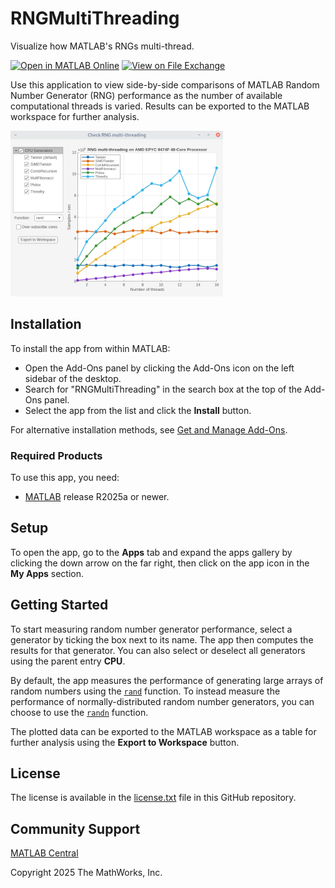 # RNGMultiThreading

Visualize how MATLAB's RNGs multi-thread.

[![Open in MATLAB Online](https://www.mathworks.com/images/responsive/global/open-in-matlab-online.svg)](https://matlab.mathworks.com/open/github/v1?repo=mathworks/RNGMultiThreading&file=RNGMultiThreading.mlapp)
[![View on File Exchange](https://www.mathworks.com/matlabcentral/images/matlab-file-exchange.svg)](https://www.mathworks.com/matlabcentral/fileexchange/181948-rngmultithreading)

Use this application to view side-by-side comparisons of MATLAB Random 
Number Generator (RNG) performance as the number of available computational
threads is varied. Results can be exported to the MATLAB workspace for 
further analysis.

![Screenshot](screenshot.png)

## Installation 
To install the app from within MATLAB:
* Open the Add-Ons panel by clicking the Add-Ons icon on the left sidebar of the desktop.
* Search for "RNGMultiThreading" in the search box at the top of the Add-Ons panel.
* Select the app from the list and click the **Install** button.

For alternative installation methods, see [Get and Manage Add-Ons](https://www.mathworks.com/help/matlab/matlab_env/get-add-ons.html).

### Required Products
To use this app, you need:
* [MATLAB](https://www.mathworks.com/products/matlab.html) release R2025a or newer.

## Setup
To open the app, go to the **Apps** tab and expand the apps gallery by clicking the down arrow on the far right, then click on the app icon in the **My Apps** section.

## Getting Started 
To start measuring random number generator performance, select a generator 
by ticking the box next to its name. The app then computes the results for 
that generator. You can also select or deselect all generators using the
parent entry **CPU**.

By default, the app measures the performance of generating large arrays of 
random numbers using the [`rand`](https://www.mathworks.com/help/matlab/ref/double.rand.html) function. 
To instead measure the performance of normally-distributed random number 
generators, you can choose to use the [`randn`](https://www.mathworks.com/help/matlab/ref/double.randn.html) function.

The plotted data can be exported to the MATLAB workspace as a table for 
further analysis using the **Export to Workspace** button.

## License
The license is available in the [license.txt](license.txt) file in this GitHub repository.

## Community Support
[MATLAB Central](https://www.mathworks.com/matlabcentral)

Copyright 2025 The MathWorks, Inc.

